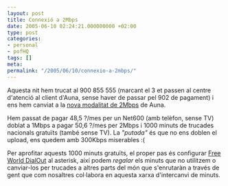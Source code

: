 ```yaml
---
layout: post
title: Connexió a 2Mbps
date: 2005-06-10 02:24:21.000000000 +02:00
type: post
categories:
- personal
- pofHQ
tags: []
meta:
permalink: "/2005/06/10/connexio-a-2mbps/"
---
```

Aquesta nit hem trucat al 900 855 555 (marcant el 3 et passen al centre d'atenció al client d'Auna, sense haver de passar pel 902 de pagament) i ens hem canviat a la [nova modalitat de 2Mbps](http://www.auna.es/weblogic/webco/wc/WCini?wc_pestana_inicial=wc1000&wc_pestana_secundaria=wc1001&wc_menu_izquierda=wc1004&wc_url=/public/particulares/servicios_cable/packs_integrados/internet_telefono.html&wc_misc=yes) de Auna.

Hem passat de pagar 48,5 ?/mes per un Net600 (amb telèfon, sense TV) doblat a 1Mbps a pagar 50,6 ?/mes per 2Mbps i 1000 minuts de trucades nacionals gratuïts (també sense TV). La _"putada"_ és que no ens doblen el upload, ens quedem amb 300Kbps miserables :(

Per aprofitar aquests 1000 minuts gratuïts, el proper pas és configurar [Free World DialOut](http://www.fwdout.net/web/OverView) al asterisk, així podem _regalar_ els minuts que no utilitzem o canviar-los per trucades a altres parts del món que s'enrutaràn a través de gent que com nosaltres col·labora en aquesta xarxa d'intercanvi de minuts.


